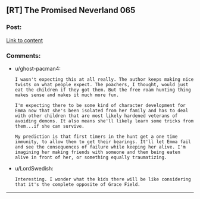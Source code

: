 ## [RT] The Promised Neverland 065

### Post:

[Link to content](http://readms.net/r/neverland/065/4723/1)

### Comments:

- u/ghost-pacman4:
  ```
  I wasn't expecting this at all really. The author keeps making nice twists on what people expect. The poachers, I thought, would just eat the children if they got them. But the free roam hunting thing makes sense and makes it much more fun.

  I'm expecting there to be some kind of character development for Emma now that she's been isolated from her family and has to deal with other children that are most likely hardened veterans of avoiding demons. It also means she'll likely learn some tricks from them...if she can survive.

  My prediction is that first timers in the hunt get a one time immunity, to allow them to get their bearings. It'll let Emma fail and see the consequences of failure while keeping her alive. I'm imagining her making friends with someone and them being eaten alive in front of her, or something equally traumatizing.
  ```

- u/LordSwedish:
  ```
  Interesting. I wonder what the kids there will be like considering that it's the complete opposite of Grace Field.
  ```

---

